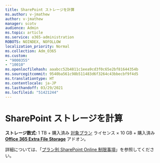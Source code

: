 ```yaml
---
title: SharePoint ストレージを計算
ms.author: v-jmathew
author: v-jmathew
manager: scotv
audience: Admin
ms.topic: article
ms.service: o365-administration
ROBOTS: NOINDEX, NOFOLLOW
localization_priority: Normal
ms.collection: Adm_O365
ms.custom:
- "9000355"
- "10010"
ms.openlocfilehash: aaabcc52b4811c1eea9cd3f0c65e2bf81644354b
ms.sourcegitcommit: 9540ba561c98b511483d6f3264c43bbecbf9f4d5
ms.translationtype: HT
ms.contentlocale: ja-JP
ms.lasthandoff: 03/29/2021
ms.locfileid: "51421244"
---
```

# <a name="calculate-sharepoint-storage"></a>SharePoint ストレージを計算

**ストレージ数式:** 1 TB + 購入済み [対象プラン](https://docs.microsoft.com/microsoft-365/commerce/add-storage-space) ライセンス × 10 GB + 購入済み **[Office 365 Extra File Storage](https://docs.microsoft.com/microsoft-365/commerce/add-storage-space)** アドオン。

詳細については、「[プラン別 SharePoint Online 制限事項](https://docs.microsoft.com/office365/servicedescriptions/sharepoint-online-service-description/sharepoint-online-limits)」を参照してください。

